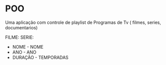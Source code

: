 # POO

Uma aplicação com controle de playlist de Programas de Tv ( filmes, series, documentarios)

FILME:                SERIE:
- NOME                - NOME
- ANO                 - ANO
- DURAÇÂO             - TEMPORADAS
